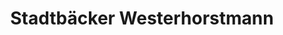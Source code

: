 ---
title: "Stadtbäcker Westerhorstmann"
url: /duesseldorf/stadtbaecker-westerhorstmann-nordstrasse/
shop: Bäckerei
---